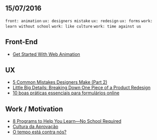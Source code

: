 15/07/2016
----------

`front: animation` `ux: designers mistake` `ux: redesign` `ux: forms` `work: learn without school` `work: like culture` `work: time against us`

## Front-End

- [Get Started With Web Animation](http://webdesign.tutsplus.com/articles/get-started-with-web-animation--cms-26848)

## UX

- [5 Common Mistakes Designers Make (Part 2)](https://uxdesign.cc/5-common-mistakes-designers-make-part-2-eac3ab436f5f#.kg6kmta2s)
- [Little Big Details: Breaking Down One Piece of a Product Redesign](https://uxdesign.cc/little-big-details-breaking-down-one-piece-of-a-product-redesign-88181cd13825#.9jdb1snxe)
- [10 boas práticas essenciais para formulários online](http://arquiteturadeinformacao.com/usabilidade/10-boas-praticas-essenciais-para-formularios-online/)
 
## Work / Motivation

- [8 Programs to Help You Learn—No School Required](https://medium.com/@producthunt/8-programs-to-help-you-learn-no-school-required-d6658612bf2e#.8ax8zo86b)
- [Cultura da Aprovação](https://trendr.com.br/cultura-da-aprova%C3%A7%C3%A3o-2416f725de30#.hdyx041lu)
- [O tempo está contra nós?](https://trendr.com.br/o-tempo-est%C3%A1-contra-n%C3%B3s-89353904362#.e064ie6ti)
